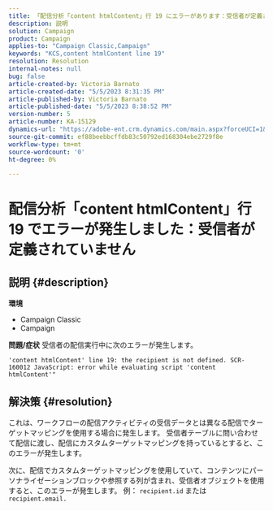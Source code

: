 ```yaml
---
title: 「配信分析「content htmlContent」行 19 にエラーがあります：受信者が定義されていません"
description: 説明
solution: Campaign
product: Campaign
applies-to: "Campaign Classic,Campaign"
keywords: "KCS,content htmlContent line 19"
resolution: Resolution
internal-notes: null
bug: false
article-created-by: Victoria Barnato
article-created-date: "5/5/2023 8:31:35 PM"
article-published-by: Victoria Barnato
article-published-date: "5/5/2023 8:38:52 PM"
version-number: 5
article-number: KA-15129
dynamics-url: "https://adobe-ent.crm.dynamics.com/main.aspx?forceUCI=1&pagetype=entityrecord&etn=knowledgearticle&id=0bfdd9cf-83eb-ed11-a7c6-6045bd0065f9"
source-git-commit: ef88beebbcffdb83c50792ed168304ebe2729f8e
workflow-type: tm+mt
source-wordcount: '0'
ht-degree: 0%

---
```


# 配信分析「content htmlContent」行 19 でエラーが発生しました：受信者が定義されていません

## 説明 {#description}

<b>環境</b>
- Campaign Classic
- Campaign


<b>問題/症状</b>
受信者の配信実行中に次のエラーが発生します。

`'content htmlContent' line 19: the recipient is not defined. SCR-160012 JavaScript: error while evaluating script 'content htmlContent'"`


## 解決策 {#resolution}


これは、ワークフローの配信アクティビティの受信データとは異なる配信でターゲットマッピングを使用する場合に発生します。 受信者テーブルに問い合わせて配信に渡し、配信にカスタムターゲットマッピングを持っているとすると、このエラーが発生します。

次に、配信でカスタムターゲットマッピングを使用していて、コンテンツにパーソナライゼーションブロックや参照する列が含まれ、受信者オブジェクトを使用すると、このエラーが発生します。 例： `recipient.id` または `recipient.email.`
